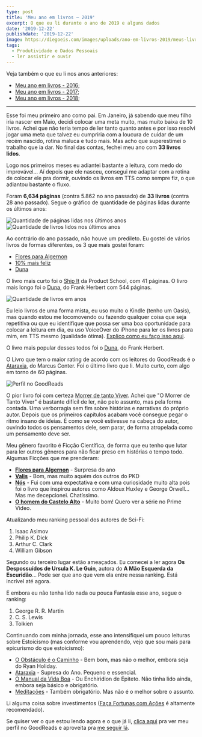```yaml
---
type: post
title: 'Meu ano em livros — 2019'
excerpt: O que eu li durante o ano de 2019 e alguns dados
date: '2019-12-22'
publishdate: '2019-12-22'
image: https://diegoeis.com/images/uploads/ano-em-livros-2019/meus-livros.jpg
tags:
  - Produtividade e Dados Pessoais
  - ler assistir e ouvir
---
```


Veja também o que eu li nos anos anteriores:

- [Meu ano em livros - 2016](https://diegoeis.com/meu-ano-em-livros-2016/);
- [Meu ano em livros - 2017](https://diegoeis.com/meu-ano-em-livros-2017/);
- [Meu ano em livros - 2018](https://diegoeis.com/meu-ano-em-livros-2018/);

---

Esse foi meu primeiro ano como pai. Em Janeiro, já sabendo que meu filho iria nascer em Maio, decidi colocar uma meta muito, mas muito baixa de 10 livros. Achei que não teria tempo de ler tanto quanto antes e por isso resolvi jogar uma meta que talvez eu cumpriria com a loucura de cuidar de um recém nascido, rotina maluca e tudo mais. Mas acho que superestimei o trabalho que ia dar. No final das contas, fechei meu ano com **33 livros lidos**. 

Logo nos primeiros meses eu adiantei bastante a leitura, com medo do improvável... Aí depois que ele nasceu, consegui me adaptar com a rotina de colocar ele pra dormir, ouvindo os livros em TTS como sempre fiz, o que adiantou bastante o fluxo.

Foram **6,634 páginas** (contra 5.862 no ano passado) de **33 livros** (contra 28 ano passado). Segue o gráfico de quantidade de páginas lidas durante os últimos anos:

![Quantidade de páginas lidas nos últimos anos](/images/uploads/ano-em-livros-2019/paginas-lidas-2019.png "Quantidade de páginas lidas nos últimos anos")
![Quantidade de livros lidos nos últimos anos](/images/uploads/ano-em-livros-2019/livros-lidos-2019.png "Quantidade de livros lidos nos últimos anos")

Ao contrário do ano passado, não houve um predileto. Eu gostei de vários livros de formas diferentes, os 3 que mais gostei foram:

- [Flores para Algernon](https://www.goodreads.com/book/show/40621488-flores-para-algernon)
- [10% mais feliz](https://www.goodreads.com/book/show/25948734-10-mais-feliz)
- [Duna](https://www.goodreads.com/book/show/12439067-duna)

O livro mais curto foi o [Ship It](https://www.goodreads.com/book/show/43205214-ship-it)
da Product School, com 41 páginas. O livro mais longo foi o [Duna](https://www.goodreads.com/book/show/12439067-duna), do
Frank Herbert com 544 páginas. 

![Quantidade de livros em anos](/images/uploads/ano-em-livros-2019/ano-em-livros-2019-stats.png "Quantidade de livros em anos")

Eu leio livros de uma forma mista, eu uso muito o Kindle (tenho um Oasis), mas quando estou me locomovendo ou fazendo qualquer coisa que seja repetitiva ou que eu identifique que possa ser uma boa oportunidade para colocar a leitura em dia, eu uso VoiceOver do iPhone para ler os livros para mim, em TTS mesmo (qualidade ótima).
[Explico como eu faço isso aqui](https://diegoeis.com/configurando-iphone-kindle-siri-ler-ouvir-livros-iphone).

O livro mais popular desses todos foi o
[Duna](https://www.goodreads.com/book/show/12439067-duna), do Frank Herbert.

O Livro que tem o maior rating de acordo com os leitores do GoodReads é o
[Ataraxia](https://www.goodreads.com/book/show/35535220-ataraxia),
do Marcus Conter. Foi o último livro que li. Muito curto, com algo em torno de 60 páginas.

![Perfil no GoodReads](/images/uploads/ano-em-livros-2019/perfil-goodreads-2019.png "Perfil no GoodReads")

O pior livro foi com certeza [Morrer de tanto Viver](https://www.goodreads.com/book/show/43442428-morrer-de-tanto-viver).
Achei que "O Morrer de Tanto Viver" é bastante difícil de ler, não pelo assunto, mas pela forma contada. Uma verborragia sem fim sobre histórias e narrativas do próprio autor. Depois que os primeiros capítulos acabam você consegue pegar o ritmo insano de ideias. É como se você estivesse na cabeça do autor, ouvindo todos os pensamentos dele, sem parar, de forma atropelada como um pensamento deve ser.

Meu gênero favorito é Ficção Científica, de forma que eu tenho que lutar para ler outros gêneros para não ficar preso em histórias o tempo todo. Algumas Ficções que me prenderam:

- **[Flores para Algernon](https://www.goodreads.com/book/show/40621488-flores-para-algernon)** - Surpresa do ano
- **[Valis](https://www.goodreads.com/book/show/28245248-valis)** - Bom, mas muito aquém dos outros do PKD
- **[Nós](https://www.goodreads.com/book/show/40779599-n-s)** - Fui com uma expectativa e com uma curiosidade muito alta pois foi o livro que inspirou autores como Aldoux Huxley e George Orwell... Mas me decepcionei. Chatíssimo.
- **[O homem do Castelo Alto](https://www.goodreads.com/book/show/35179239-o-homem-do-castelo-alto-3)** - Muito bom! Quero ver a série no Prime Video.

Atualizando meu ranking pessoal dos autores de Sci-Fi:

1.  Isaac Asimov
1.  Philip K. Dick
1.  Arthur C. Clark
1.  William Gibson

Segundo ou terceiro lugar estão ameaçados. Eu comecei a ler agora **Os Despossuídos de Ursula K. Le Guin**, autora do **A Mão Esquerda da Escuridão**... Pode ser que ano que vem ela entre nessa ranking. Está incrível até agora.

E embora eu não tenha lido nada ou pouca Fantasia esse ano, segue o ranking:

1.  George R. R. Martin
1.  C. S. Lewis
1.  Tolkien

Continuando com minha jornada, esse ano intensifiquei um pouco leituras sobre Estoicismo (mas conforme vou aprendendo, vejo que sou mais para epicurismo do que estoicismo):
- [O Obstáculo é o Caminho](https://www.goodreads.com/book/show/31574783-o-obst-culo-o-caminho) - Bem bom, mas não o melhor, embora seja do Ryan Holiday.
- [Ataraxia](https://www.goodreads.com/book/show/35535220-ataraxia) - Supresa do Ano. Pequeno e essencial.
- [O Manual da Vida Boa](https://www.goodreads.com/book/show/43923812-o-manual-da-vida-boa) - Ou Enchiridion de Epiteto. Não tinha lido ainda, embora seja básico e obrigatório.
- [Meditações](https://www.goodreads.com/book/show/47966564-medita-es-de-marco-aur-lio) - Também obrigatório. Mas não é o melhor sobre o assunto.

Li alguma coisa sobre investimentos ([Faça Fortunas com Ações](https://www.goodreads.com/book/show/34803050-fa-a-fortuna-com-a-es) é altamente recomendado).

Se quiser ver o que estou lendo agora e o que já li, [clica aqui](https://www.goodreads.com/review/list/50891723-diego-eis?shelf=) pra ver meu perfil no GoodReads e aproveita pra [me seguir lá](https://www.goodreads.com/diegoeis).
